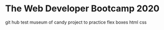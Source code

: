 # The Web Developer Bootcamp 2020
git hub test
museum of candy project to practice flex boxes html css
